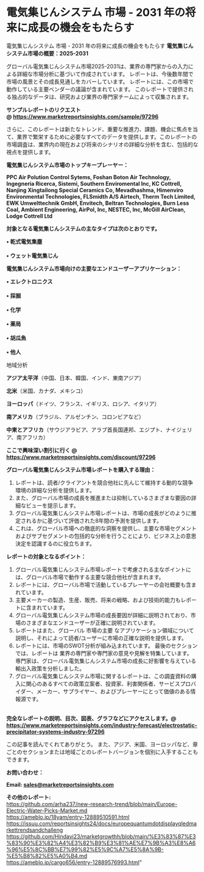 # 電気集じんシステム 市場 - 2031 年の将来に成長の機会をもたらす
電気集じんシステム 市場 - 2031 年の将来に成長の機会をもたらす
<strong><b>電気集じんシステム市場の概要：2025-2031</b></strong>

グローバル電気集じんシステム市場2025-2031は、業界の専門家からの入力による詳細な市場分析に基づいて作成されています。 レポートは、今後数年間で市場の風景とその成長見通しをカバーしています。 レポートには、この市場で動作している主要ベンダーの議論が含まれています。 このレポートで提供される独占的なデータは、研究および業界の専門家チームによって収集されます。

<strong>サンプルレポートのリクエスト @ <a href=https://www.marketreportsinsights.com/sample/97296>https://www.marketreportsinsights.com/sample/97296</a></strong>

さらに、このレポートは新たなトレンド、重要な推進力、課題、機会に焦点を当て、業界で繁栄するために必要なすべてのデータを提供します。このレポートの市場調査は、業界内の現在および将来のシナリオの詳細な分析を含む、包括的な視点を提供します。

<strong>電気集じんシステム市場のトップキープレーヤー：</strong>

<strong>PPC Air Polution Control Sytems, Foshan Boton Air Technology, Ingegneria Ricerca, Sistemi, Southern Enviromental Inc, KC Cottrell, Nanjing Xingtailong Special Ceramics Co, Mevadhashma, Himenviro Environmental Technologies, FLSmidth A/S Airtech, Therm Tech Limited, EWK Umwelttechnik GmbH, Envitech, Beltran Technologies, Burn Less Coal, Ambient Engineering, AirPol, Inc, NESTEC, Inc, McGill AirClean, Lodge Cottrell Ltd</strong>

<strong><b>対象となる電気集じんシステムの主なタイプは次のとおりです。</b></strong>

<strong>• 乾式電気集塵<br><br>• ウェット電気集じん</strong>

<strong><b>電気集じんシステム市場向けの主要なエンドユーザーアプリケーション：</b></strong>

<strong>• エレクトロニクス<br><br>• 採掘<br><br>• 化学<br><br>• 薬局<br><br>• 胡瓜魚<br><br>• 他人</strong>

 地域分析

<strong><b>アジア太平洋</b></strong>（中国、日本、韓国、インド、東南アジア）

<strong><b>北米</b></strong>（米国、カナダ、メキシコ）

<strong><b>ヨーロッパ</b></strong>（ドイツ、フランス、イギリス、ロシア、イタリア）

<strong><b>南アメリカ</b></strong>（ブラジル、アルゼンチン、コロンビアなど）

<strong><b>中東とアフリカ</b></strong>（サウジアラビア、アラブ首長国連邦、エジプト、ナイジェリア、南アフリカ）

<strong>ここで興味深い割引に行く @ <a href=https://www.marketreportsinsights.com/discount/97296>https://www.marketreportsinsights.com/discount/97296</a></strong>

<strong><b>グローバル電気集じんシステム市場レポートを購入する理由：</b></strong>
<ol>
  <li>レポートは、読者/クライアントを競合他社に先んじて維持する動的な競争環境の詳細な分析を提供します。</li>
  <li>また、グローバル市場の成長を推進または抑制しているさまざまな要因の詳細なビューを提示します。</li>
  <li>グローバル電気集じんシステム市場レポートは、市場の成長がどのように推定されるかに基づいて評価された8年間の予測を提供します。</li>
  <li>これは、グローバル市場への徹底的な洞察を提供し、主要な市場セグメントおよびサブセグメントの包括的な分析を行うことにより、ビジネス上の意思決定を認識するのに役立ちます。</li>
</ol>
<strong><b>レポートの対象となるポイント：</b></strong>
<ol>
  <li>グローバル電気集じんシステム市場レポートで考慮される主なポイントには、グローバル市場で動作する主要な競合他社が含まれます。</li>
  <li>レポートには、グローバル市場で活動しているプレーヤーの会社概要も含まれています。</li>
  <li>主要メーカーの製造、生産、販売、将来の戦略、および技術的能力もレポートに含まれています。</li>
  <li>グローバル電気集じんシステム市場の成長要因が詳細に説明されており、市場のさまざまなエンドユーザーが正確に説明されています。</li>
  <li>レポートはまた、グローバル 市場の主要 なアプリケーション領域について説明し、それによって読者/ユーザーに市場の正確な説明を提供します。</li>
  <li>レポートには、市場のSWOT分析が組み込まれています。 最後のセクションでは、レポートは 業界の専門家や専門家の意見や見解を特集しています。 専門家は、グローバル電気集じんシステム市場の成長に好影響を与えている輸出入政策を分析しました。</li>
  <li>グローバル電気集じんシステム市場に関するレポートは、この調査資料の購入に関心のあるすべての政策立案者、投資家、利害関係者、サービスプロバイダー、メーカー、サプライヤー、およびプレーヤーにとって価値のある情報源です。</li>
</ol><br>
<strong>完全なレポートの説明、目次、図表、グラフなどにアクセスします。@ <a href=https://www.marketreportsinsights.com/industry-forecast/electrostatic-precipitator-systems-industry-97296>https://www.marketreportsinsights.com/industry-forecast/electrostatic-precipitator-systems-industry-97296</a></strong>

この記事を読んでくれてありがとう。 また、アジア、米国、ヨーロッパなど、章ごとのセクションまたは地域ごとのレポートバージョンを個別に入手することもできます。

<strong><b>お問い合わせ：</b></strong>

<strong>Email: </strong><a href=mailto:sales@marketreportsinsights.com><strong>sales@marketreportsinsights.com</strong></a>

<strong>その他のレポート:</strong>
<br>
<a href=https://github.com/arha237/new-research-trend/blob/main/Europe-Electric-Water-Picks-Market.md>https://github.com/arha237/new-research-trend/blob/main/Europe-Electric-Water-Picks-Market.md</a>
<br>
<a href=https://ameblo.jp/18yam/entry-12889510591.html>https://ameblo.jp/18yam/entry-12889510591.html</a>
<br>
<a href=https://issuu.com/reportsinsights24/docs/europequantumdotdisplayqledmarkettrendsandchalleng>https://issuu.com/reportsinsights24/docs/europequantumdotdisplayqledmarkettrendsandchalleng</a>
<br>
<a href=https://github.com/Hindavi23/marketgrowthh/blob/main/%E3%83%87%E3%83%90%E3%82%A4%E3%82%B9%E3%81%AE%E7%9B%A3%E8%A6%96%E5%8C%BB%E7%99%82%E5%9C%A7%E5%8A%9B-%E5%B8%82%E5%A0%B4.md>https://github.com/Hindavi23/marketgrowthh/blob/main/%E3%83%87%E3%83%90%E3%82%A4%E3%82%B9%E3%81%AE%E7%9B%A3%E8%A6%96%E5%8C%BB%E7%99%82%E5%9C%A7%E5%8A%9B-%E5%B8%82%E5%A0%B4.md</a>
<br>
<a href=https://ameblo.jp/cargo656/entry-12889576993.html>https://ameblo.jp/cargo656/entry-12889576993.html</a>"

